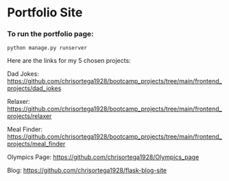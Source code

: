# Portfolio Site

### To run the portfolio page:
    python manage.py runserver

Here are the links for my 5 chosen projects:

Dad Jokes: https://github.com/chrisortega1928/bootcamp_projects/tree/main/frontend_projects/dad_jokes

Relaxer: https://github.com/chrisortega1928/bootcamp_projects/tree/main/frontend_projects/relaxer

Meal Finder: https://github.com/chrisortega1928/bootcamp_projects/tree/main/frontend_projects/meal_finder

Olympics Page: https://github.com/chrisortega1928/Olympics_page

Blog: https://github.com/chrisortega1928/flask-blog-site
